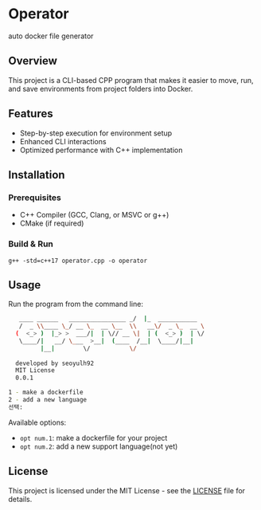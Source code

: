 # Operator
auto docker file generator

## Overview
This project is a CLI-based CPP program that makes it easier to move, run, and save environments from project folders into Docker.

## Features
- Step-by-step execution for environment setup
- Enhanced CLI interactions
- Optimized performance with C++ implementation

## Installation
### Prerequisites
- C++ Compiler (GCC, Clang, or MSVC or g++)
- CMake (if required)

### Build & Run
```
g++ -std=c++17 operator.cpp -o operator

```

## Usage
Run the program from the command line:
```sh
   ____ ______   ________________ _/  |_  ___________ 
   /  _ \\____ \_/ __ \_  __ \__  \\   __\/  _ \_  __ \
  (  <_> )  |_> >  ___/|  | \// __ \|  | (  <_> )  | \/
   \____/|   __/ \___  >__|  (____  /__|  \____/|__|   
         |__|        \/           \/                   
  
  developed by seoyulh92
  MIT License
  0.0.1

1 - make a dockerfile
2 - add a new language
선택: 

```
Available options:
- `opt num.1`: make a dockerfile for your project
- `opt num.2`: add a new support language(not yet)



## License
This project is licensed under the MIT License - see the [LICENSE](LICENSE) file for details.

